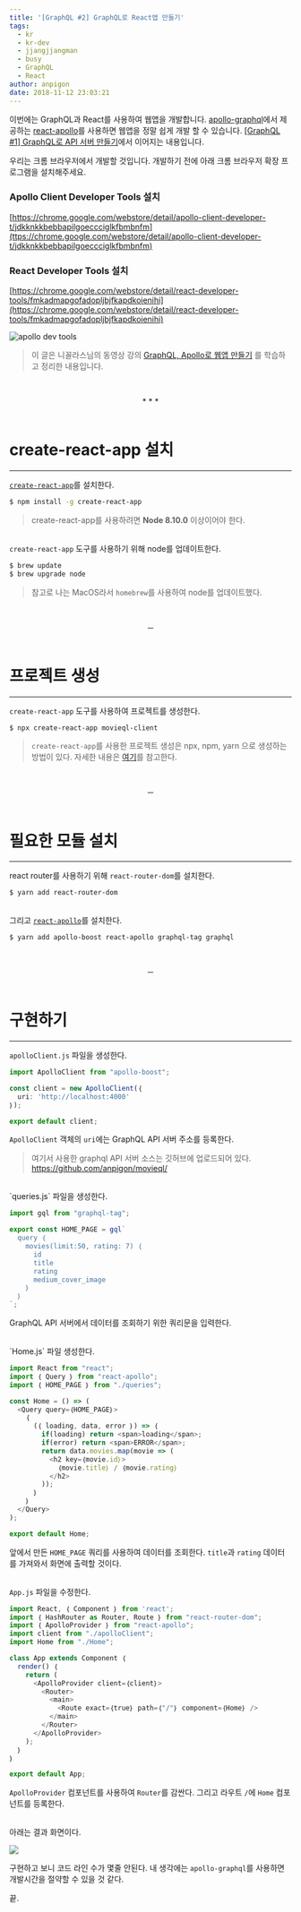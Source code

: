 ```yaml
---
title: '[GraphQL #2] GraphQL로 React앱 만들기'
tags:
  - kr
  - kr-dev
  - jjangjjangman
  - busy
  - GraphQL
  - React
author: anpigon
date: 2018-11-12 23:03:21
---
```


이번에는 GraphQL과 React를 사용하여 웹앱을 개발합니다. [apollo-graphql](https://www.apollographql.com/docs/react/)에서 제공하는 [react-apollo](https://github.com/apollographql/react-apollo)를 사용하면 웹앱을 정말 쉽게 개발 할 수 있습니다. [[GraphQL #1] GraphQL로 API 서버 만들기](https://steemit.com/kr/@anpigon/graphql-1-graphql-api--1541861904811)에서 이어지는 내용입니다.


우리는 크롬 브라우저에서 개발할 것입니다. 개발하기 전에 아래 크롬 브라우저 확장 프로그램을 설치해주세요.

### Apollo Client Developer Tools 설치

[https://chrome.google.com/webstore/detail/apollo-client-developer-t/jdkknkkbebbapilgoeccciglkfbmbnfm](ttps://chrome.google.com/webstore/detail/apollo-client-developer-t/jdkknkkbebbapilgoeccciglkfbmbnfm)

### React Developer Tools 설치

[https://chrome.google.com/webstore/detail/react-developer-tools/fmkadmapgofadopljbjfkapdkoienihi](https://chrome.google.com/webstore/detail/react-developer-tools/fmkadmapgofadopljbjfkapdkoienihi)

![apollo dev tools](https://cdn.steemitimages.com/DQmSFTf9d9KRDrd4qPm3zQFeK3NaXPLwj6DXNqppRuwMBxX/％E1％84％89％E1％85％B3％E1％84％8F％E1％85％B3％E1％84％85％E1％85％B5％E1％86％AB％E1％84％89％E1％85％A3％E1％86％BA％202018-11-11％2015.25.36.png)

> 이 글은 니꼴라스님의 동영상 강의 [GraphQL, Apollo로 웹앱 만들기](https://academy.nomadcoders.co/courses/enrolled/364948) 를 학습하고 정리한 내용입니다.


<br><center>* * *</center><br>

# create-react-app 설치
___

[`create-react-app`](https://reactjs.org/docs/create-a-new-react-app.html)를 설치한다.

```bash
$ npm install -g create-react-app
```
> create-react-app를 사용하려면 **Node 8.10.0** 이상이어야 한다.

<br>`create-react-app` 도구를 사용하기 위해 node를 업데이트한다.

```bash
$ brew update
$ brew upgrade node
```
> 참고로 나는 MacOS라서 `homebrew`를 사용하여 node를 업데이트했다.

<br><center>─</center><br>

# 프로젝트 생성
___

`create-react-app` 도구를 사용하여 프로젝트를 생성한다. 

```bash
$ npx create-react-app movieql-client
```

> `create-react-app`를 사용한 프로젝트 생성은 npx, npm, yarn 으로 생성하는 방법이 있다. 자세한 내용은 [여기](https://github.com/facebook/create-react-app)를 참고한다.

<br><center>─</center><br>

# 필요한 모듈 설치
___

react router를 사용하기 위해 `react-router-dom`를 설치한다.

```bash
$ yarn add react-router-dom
```

<br>그리고 [`react-apollo`](https://github.com/apollographql/react-apollo)를 설치한다.

```bash
$ yarn add apollo-boost react-apollo graphql-tag graphql
```

<br><center>─</center><br>

# 구현하기
___

`apolloClient.js` 파일을 생성한다. 

```js
import ApolloClient from "apollo-boost";

const client = new ApolloClient(｛
  uri: 'http://localhost:4000'
｝);

export default client;

```
`ApolloClient` 객체의 `uri`에는 GraphQL API 서버 주소를 등록한다.
> 여기서 사용한 graphql API 서버 소스는 깃허브에 업로드되어 있다.
> https://github.com/anpigon/movieql/ 

<br>
`queries.js` 파일을 생성한다. 

```js
import gql from "graphql-tag";

export const HOME_PAGE = gql`
  query ｛
    movies(limit:50, rating: 7) ｛
      id
      title
      rating
      medium_cover_image
    ｝
  ｝
`;
```
GraphQL API 서버에서 데이터를 조회하기 위한 쿼리문을 입력한다.

<br>
`Home.js` 파일 생성한다.

```js
import React from "react";
import ｛ Query ｝ from "react-apollo";
import ｛ HOME_PAGE ｝ from "./queries";

const Home = () => (
  <Query query=｛HOME_PAGE｝>
    ｛
      (｛ loading, data, error ｝) => ｛
        if(loading) return <span>loading</span>;
        if(error) return <span>ERROR</span>;
        return data.movies.map(movie => (
          <h2 key=｛movie.id｝>
            ｛movie.title｝ / ｛movie.rating｝
          </h2>
        ));
      ｝
    ｝
  </Query>
);

export default Home;
```
앞에서 만든 `HOME_PAGE` 쿼리를 사용하여 데이터를 조회한다. `title`과 `rating` 데이터를 가져와서 화면에 출력할 것이다.

<br>`App.js` 파일을 수정한다.

```js
import React, ｛ Component ｝ from 'react';
import ｛ HashRouter as Router, Route ｝ from "react-router-dom";
import ｛ ApolloProvider ｝ from "react-apollo";
import client from "./apolloClient";
import Home from "./Home";

class App extends Component ｛
  render() ｛
    return (
      <ApolloProvider client=｛client｝>
        <Router>
          <main>
            <Route exact=｛true｝ path=｛"/"｝ component=｛Home｝ />
          </main>
        </Router>
      </ApolloProvider>
    );
  ｝
｝

export default App;
```
`ApolloProvider` 컴포넌트를 사용하여 `Router`를 감싼다. 그리고 라우트 `/`에 `Home` 컴포넌트를 등록한다.

<br>아래는 결과 화면이다.

![](https://cdn.steemitimages.com/DQmRdnLNnS1UkWXthujVrSxtwByAiztx3c3acaku4LrGT1y/％E1％84％89％E1％85％B3％E1％84％8F％E1％85％B3％E1％84％85％E1％85％B5％E1％86％AB％E1％84％89％E1％85％A3％E1％86％BA％202018-11-12％2022.46.05.png)

구현하고 보니 코드 라인 수가 몇줄 안된다. 내 생각에는 `apollo-graphql`를 사용하면 개발시간을 절약할 수 있을 것 같다.

끝.
